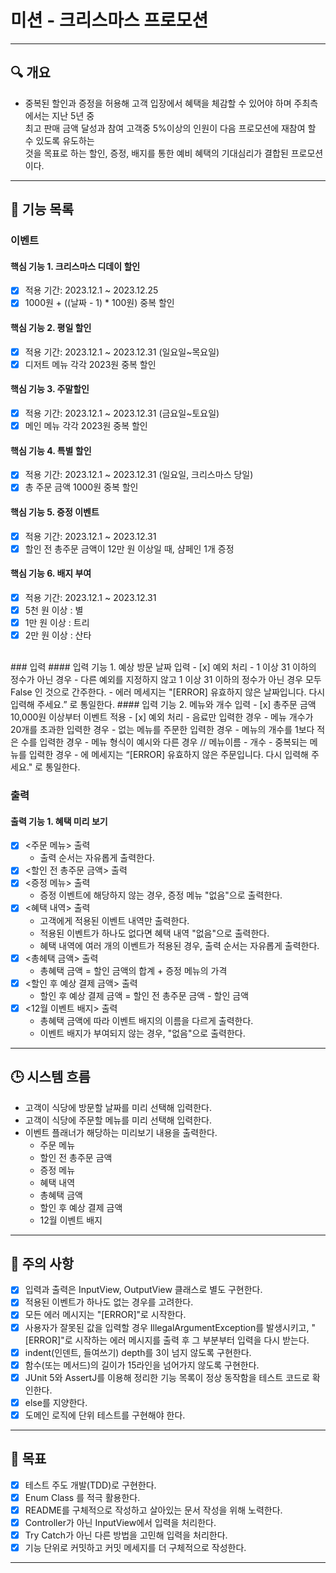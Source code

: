 # 미션 - 크리스마스 프로모션
<hr/>

## 🔍 개요
- 중복된 할인과 증정을 허용해 고객 입장에서 혜택을 체감할 수 있어야 하며 주최측에서는 지난 5년 중 
<br> 최고 판매 금액 달성과 참여 고객중 5%이상의 인원이 다음 프로모션에 재참여 할 수 있도록 유도하는 
<br> 것을 목표로 하는 할인, 증정, 배지를 통한 예비 혜택의 기대심리가 결합된 프로모션이다. 
<hr/>

## 📝 기능 목록

### 이벤트
#### 핵심 기능 1. 크리스마스 디데이 할인
- [x] 적용 기간: 2023.12.1 ~ 2023.12.25
- [x] 1000원 + ((날짜 - 1) * 100원) 중복 할인
#### 핵심 기능 2. 평일 할인
- [x] 적용 기간: 2023.12.1 ~ 2023.12.31 (일요일~목요일)
- [x] 디저트 메뉴 각각 2023원 중복 할인
#### 핵심 기능 3. 주말할인
- [x] 적용 기간: 2023.12.1 ~ 2023.12.31 (금요일~토요일)
- [x] 메인 메뉴 각각 2023원 중복 할인
#### 핵심 기능 4. 특별 할인
- [x] 적용 기간: 2023.12.1 ~ 2023.12.31 (일요일, 크리스마스 당일)
- [x] 총 주문 금액 1000원 중복 할인
#### 핵심 기능 5. 증정 이벤트
- [x] 적용 기간: 2023.12.1 ~ 2023.12.31
- [x] 할인 전 총주문 금액이 12만 원 이상일 때, 샴페인 1개 증정
#### 핵심 기능 6. 배지 부여
- [x] 적용 기간: 2023.12.1 ~ 2023.12.31
- [x] 5천 원 이상 : 별
- [x] 1만 원 이상 : 트리
- [x] 2만 원 이상 : 산타
<br>
### 입력
#### 입력 기능 1. 예상 방문 날짜 입력
- [x] 예외 처리 
  - 1 이상 31 이하의 정수가 아닌 경우
  - 다른 예외를 지정하지 않고 1 이상 31 이하의 정수가 아닌 경우 모두 False 인 것으로 간주한다.
  - 에러 메세지는 "[ERROR] 유효하지 않은 날짜입니다. 다시 입력해 주세요.” 로 통일한다.
#### 입력 기능 2. 메뉴와 개수 입력
- [x] 총주문 금액 10,000원 이상부터 이벤트 적용
- [x] 예외 처리
  - 음료만 입력한 경우
  - 메뉴 개수가 20개를 초과한 입력한 경우
  - 없는 메뉴를 주문한  입력한 경우
  - 메뉴의 개수를 1보다 적은 수를 입력한 경우
  - 메뉴 형식이 예시와 다른 경우 // 메뉴이름 - 개수
  - 중복되는 메뉴를 입력한 경우
  - 에  메세지는 “[ERROR] 유효하지 않은 주문입니다. 다시 입력해 주세요." 로 통일한다.

### 출력
#### 출력 기능 1. 혜택 미리 보기
- [x] <주문 메뉴> 출력
  - 출력 순서는 자유롭게 출력한다.
- [x] <할인 전 총주문 금액> 출력
- [x] <증정 메뉴> 출력
  - 증정 이벤트에 해당하지 않는 경우, 증정 메뉴 "없음"으로 출력한다.
- [x] <혜택 내역> 출력
  - 고객에게 적용된 이벤트 내역만 출력한다.
  - 적용된 이벤트가 하나도 없다면 혜택 내역 "없음"으로 출력한다.
  - 혜택 내역에 여러 개의 이벤트가 적용된 경우, 출력 순서는 자유롭게 출력한다.
- [x] <총헤택 금액> 출력
  - 총혜택 금액 = 할인 금액의 합계 + 증정 메뉴의 가격
- [x] <할인 후 예상 결제 금액> 출력
  - 할인 후 예상 결제 금액 = 할인 전 총주문 금액 - 할인 금액
- [x] <12월 이벤트 배지> 출력
  - 총혜택 금액에 따라 이벤트 배지의 이름을 다르게 출력한다.
  - 이벤트 배지가 부여되지 않는 경우, "없음"으로 출력한다.
<hr/>

## 🕒 시스템 흐름
- 고객이 식당에 방문할 날짜를 미리 선택해 입력한다. 
- 고객이 식당에 주문할 메뉴를 미리 선택해 입력한다.
- 이벤트 플래너가 해당하는 미리보기 내용을 출력한다.
  - 주문 메뉴
  - 할인 전 총주문 금액
  - 증정 메뉴
  - 혜택 내역
  - 총혜택 금액
  - 할인 후 예상 결제 금액
  - 12월 이벤트 배지 
<hr/>

## 🚨 주의 사항
- [x] 입력과 출력은 InputView, OutputView 클래스로 별도 구현한다.
- [x] 적용된 이벤트가 하나도 없는 경우를 고려한다.
- [x] 모든 에러 메시지는 "[ERROR]"로 시작한다.
- [x] 사용자가 잘못된 값을 입력할 경우 IllegalArgumentException를 발생시키고, 
"[ERROR]"로 시작하는 에러 메시지를 출력 후 그 부분부터 입력을 다시 받는다.
- [x] indent(인덴트, 들여쓰기) depth를 3이 넘지 않도록 구현한다.
- [x] 함수(또는 메서드)의 길이가 15라인을 넘어가지 않도록 구현한다.
- [x] JUnit 5와 AssertJ를 이용해 정리한 기능 목록이 정상 동작함을 테스트 코드로 확인한다.
- [x] else를 지양한다.
- [x] 도메인 로직에 단위 테스트를 구현해야 한다.
<hr/>

## 🏁 목표
- [x] 테스트 주도 개발(TDD)로 구현한다.
- [x] Enum Class 를 적극 활용한다.
- [x] README를 구체적으로 작성하고 살아있는 문서 작성을 위해 노력한다.
- [x] Controller가 아닌 InputView에서 입력을 처리한다.
- [x] Try Catch가 아닌 다른 방법을 고민해 입력을 처리한다.
- [x] 기능 단위로 커밋하고 커밋 메세지를 더 구체적으로 작성한다.
<hr/>